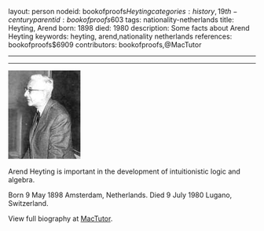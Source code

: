 layout: person
nodeid: bookofproofs$Heyting
categories: history,19th-century
parentid: bookofproofs$603
tags: nationality-netherlands
title: Heyting, Arend
born: 1898
died: 1980
description: Some facts about Arend Heyting
keywords: heyting, arend,nationality netherlands
references: bookofproofs$6909
contributors: bookofproofs,@MacTutor

---


---

![Heyting.jpg](https://github.com/bookofproofs/bookofproofs.github.io/blob/main/_sources/_assets/images/portraits/Heyting.jpg?raw=true)

Arend Heyting is important in the development of intuitionistic logic and algebra.

Born 9 May 1898 Amsterdam, Netherlands. Died 9 July 1980 Lugano, Switzerland.


View full biography at [MacTutor](https://mathshistory.st-andrews.ac.uk/Biographies/Heyting/).